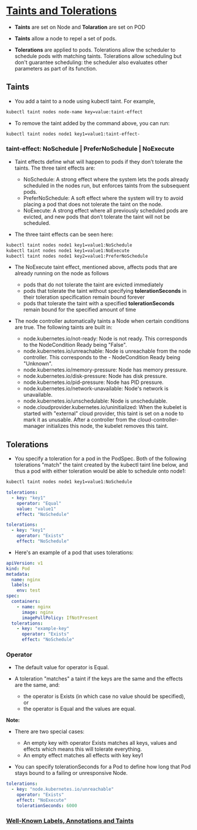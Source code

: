 # [Taints and Tolerations](https://kubernetes.io/docs/concepts/scheduling-eviction/taint-and-toleration/)

- **Taints** are set on Node and **Tolaration** are set on POD

- **Taints** allow a node to repel a set of pods.

- **Tolerations** are applied to pods. Tolerations allow the scheduler to schedule pods with matching taints. Tolerations allow scheduling but don't guarantee scheduling: the scheduler also evaluates other parameters as part of its function.

## Taints

- You add a taint to a node using kubectl taint. For example,

```sh
kubectl taint nodes node-name key=value:taint-effect
```

- To remove the taint added by the command above, you can run:

```sh
kubectl taint nodes node1 key1=value1:taint-effect-
```

### taint-effect: NoSchedule | PreferNoSchedule | NoExecute

- Taint effects define what will happen to pods if they don’t tolerate the taints. The three taint effects are:

  - NoSchedule: A strong effect where the system lets the pods already scheduled in the nodes run, but enforces taints from the subsequent pods.
  - PreferNoSchedule: A soft effect where the system will try to avoid placing a pod that does not tolerate the taint on the node.
  - NoExecute: A strong effect where all previously scheduled pods are evicted, and new pods that don’t tolerate the taint will not be scheduled.

- The three taint effects can be seen here:

```sh
kubectl taint nodes node1 key1=value1:NoSchedule
kubectl taint nodes node1 key1=value1:NoExecute
kubectl taint nodes node1 key2=value1:PreferNoSchedule
```

- The NoExecute taint effect, mentioned above, affects pods that are already running on the node as follows

  - pods that do not tolerate the taint are evicted immediately
  - pods that tolerate the taint without specifying **tolerationSeconds** in their toleration specification remain bound forever
  - pods that tolerate the taint with a specified **tolerationSeconds** remain bound for the specified amount of time

- The node controller automatically taints a Node when certain conditions are true. The following taints are built in:

  - node.kubernetes.io/not-ready: Node is not ready. This corresponds to the NodeCondition Ready being "False".
  - node.kubernetes.io/unreachable: Node is unreachable from the node controller. This corresponds to the - NodeCondition Ready being "Unknown".
  - node.kubernetes.io/memory-pressure: Node has memory pressure.
  - node.kubernetes.io/disk-pressure: Node has disk pressure.
  - node.kubernetes.io/pid-pressure: Node has PID pressure.
  - node.kubernetes.io/network-unavailable: Node's network is unavailable.
  - node.kubernetes.io/unschedulable: Node is unschedulable.
  - node.cloudprovider.kubernetes.io/uninitialized: When the kubelet is started with "external" cloud provider, this taint is set on a node to mark it as unusable. After a controller from the cloud-controller-manager initializes this node, the kubelet removes this taint.

## Tolerations

- You specify a toleration for a pod in the PodSpec. Both of the following tolerations "match" the taint created by the kubectl taint line below, and thus a pod with either toleration would be able to schedule onto node1:

```sh
kubectl taint nodes node1 key1=value1:NoSchedule
```

```yaml
tolerations:
  - key: "key1"
    operator: "Equal"
    value: "value1"
    effect: "NoSchedule"
```

```yaml
tolerations:
  - key: "key1"
    operator: "Exists"
    effect: "NoSchedule"
```

- Here's an example of a pod that uses tolerations:

```yaml
apiVersion: v1
kind: Pod
metadata:
  name: nginx
  labels:
    env: test
spec:
  containers:
    - name: nginx
      image: nginx
      imagePullPolicy: IfNotPresent
  tolerations:
    - key: "example-key"
      operator: "Exists"
      effect: "NoSchedule"
```

### Operator

- The default value for operator is Equal.

- A toleration "matches" a taint if the keys are the same and the effects are the same, and:

  - the operator is Exists (in which case no value should be specified), or
  - the operator is Equal and the values are equal.

**Note:**

- There are two special cases:

  - An empty key with operator Exists matches all keys, values and effects which means this will tolerate everything.
  - An empty effect matches all effects with key key1

- You can specify tolerationSeconds for a Pod to define how long that Pod stays bound to a failing or unresponsive Node.

```yaml
tolerations:
  - key: "node.kubernetes.io/unreachable"
    operator: "Exists"
    effect: "NoExecute"
    tolerationSeconds: 6000
```

### [Well-Known Labels, Annotations and Taints](https://kubernetes.io/docs/reference/labels-annotations-taints/)
